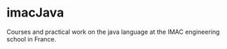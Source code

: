 # imacJava
Courses and practical work on the java language at the IMAC engineering school in France.
